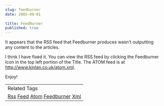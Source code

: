 ```yaml
---
slug: feedburner
date: 2005-09-01
 
title: FeedBurner
published: true
---
```

It appears that the RSS feed that Feedburner produces wasn't outputting any content to the articles.<p />I think I have fixed it. You can view the RSS feed by clicking the Feedburner Icon in the top left portion of the Title. The ATOM feed is at <a href="http://www.kinlan.co.uk/atom.xml">http://www.kinlan.co.uk/atom.xml</a>.<p />Enjoy!<p /><table class="TechnoratiHead TagHeader">
<tr><td>Related Tags</td></tr>
<tr class="Technorati"><td>
<a href="https://paul.kinlan.me/tags/Rss" class="Tag" rel="tag">Rss</a> <a href="https://paul.kinlan.me/tags/Feed" class="Tag" rel="tag">Feed</a> <a href="https://paul.kinlan.me/tags/Atom" class="Tag" rel="tag">Atom</a> <a href="https://paul.kinlan.me/tags/Feedburner" class="Tag" rel="tag">Feedburner</a> <a href="https://paul.kinlan.me/tags/Xml" class="Tag" rel="tag">Xml</a>
</td></tr>
</table>

